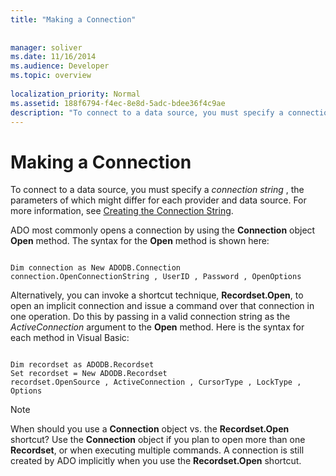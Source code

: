 ```yaml
---
title: "Making a Connection"
 
 
manager: soliver
ms.date: 11/16/2014
ms.audience: Developer
ms.topic: overview
  
localization_priority: Normal
ms.assetid: 188f6794-f4ec-8e8d-5adc-bdee36f4c9ae
description: "To connect to a data source, you must specify a connection string , the parameters of which might differ for each provider and data source. For more information, see Creating the Connection String."
---
```


# Making a Connection

To connect to a data source, you must specify a  *connection string*  , the parameters of which might differ for each provider and data source. For more information, see [Creating the Connection String](creating-the-connection-string.md).
  
ADO most commonly opens a connection by using the **Connection** object **Open** method. The syntax for the **Open** method is shown here: 
  
```
 
Dim connection as New ADODB.Connection 
connection.OpenConnectionString , UserID , Password , OpenOptions
```

Alternatively, you can invoke a shortcut technique, **Recordset.Open**, to open an implicit connection and issue a command over that connection in one operation. Do this by passing in a valid connection string as the  *ActiveConnection*  argument to the **Open** method. Here is the syntax for each method in Visual Basic: 
  
```
 
Dim recordset as ADODB.Recordset 
Set recordset = New ADODB.Recordset 
recordset.OpenSource , ActiveConnection , CursorType , LockType , Options
```

> [!NOTE]
> When should you use a **Connection** object vs. the **Recordset.Open** shortcut? Use the **Connection** object if you plan to open more than one **Recordset**, or when executing multiple commands. A connection is still created by ADO implicitly when you use the **Recordset.Open** shortcut. 
  

